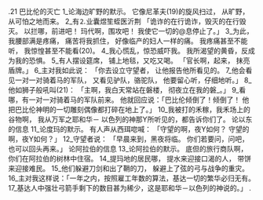 .21 
巴比伦的灭亡 
1_论海边旷野的默示。 
它像尼革夫(19)的旋风扫过， 
从旷野，从可怕之地而来。 
2_有⒉业囊煜笙蛭医沂荆 
「诡诈的在行诡诈，毁灭的在行毁灭。 
以拦哪，前进吧！ 
玛代啊，围攻吧！ 
我使它一切的@息停止了。」 
3_为此，我腰部满是疼痛， 
痛苦将我抓住， 
好像临产的妇人一样的痛。 
我疼痛甚至不能听， 
我惊惶甚至不能看(20)。 
4_我心慌乱，惊恐威吓我。 
我所渴望的黄昏，反成为我的恐惧。 
5_有人摆设筵席， 
铺上地毯，又吃又喝。 
「官长啊，起来， 
抹亮盾牌。」 
6_主对我如此说： 
「你去设立守望者， 
让他报告他所看见的。 
7_他会看见一对一对骑着马的军队， 
又看见驴队，骆驼队， 
他要留心听，仔细地听。」 
8_他如狮子般吼叫(21)： 
「主啊，我白天常站在磐楼， 
彻夜立在我的磐_。」 
9_看哪，有一对一对骑着马的军队前来。 
他就回应说：「巴比伦倾倒了！倾倒了！ 
他把巴比伦神明的一切雕刻偶像都打碎在地上了。」 
10_我被打的禾稼，我禾场上的谷物啊， 
我从万军之耶和华－ 
以色列的神那Y所听见的，都告诉你们了。 
论以东的信息 
11_论度玛的默示。 
有人声从西珥唿喊： 
「守望的啊，夜Y如何？ 
守望的啊，夜Y如何？」 
12_守望者说： 
「早晨来到，黑夜将临。 
你们若要问，问吧， 
也可以回头再来。」 
论阿拉伯的信息 
13_论阿拉伯的默示。 
底但的旅行商队啊， 
你们在阿拉伯的树林中住宿。 
14_提玛地的居民哪， 
提水来迎接口渴的人， 
带饼来迎接难民。 
15_他们躲避刀剑和出了鞘的刀， 
躲避上了弦的弓与战争的重灾。 
16_主对我这样说：「一年之内，按照雇工年数的算法，基达一切的繁华必归无有。 17_基达人中强壮弓箭手剩下的数目甚为稀少，这是耶和华－以色列的神说的。」 
.